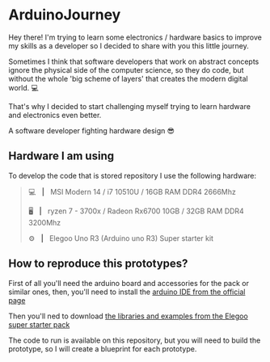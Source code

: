 # ArduinoJourney

Hey there! I'm trying to learn some electronics / hardware basics to improve my skills as a developer so I decided to share with you this little journey.

Sometimes I think that software developers that work on abstract concepts ignore the physical side of the computer science, so they do code, but without the whole 'big scheme of layers' that creates the modern digital world. 💻

That's why I decided to start challenging myself trying to learn hardware and electronics even better. 

A software developer fighting hardware design 😎

## Hardware I am using

To develop the code that is stored repository I use the following hardware:

> 💻  &nbsp; **|** &nbsp; MSI Modern 14 / i7 10510U / 16GB RAM DDR4 2666Mhz
>
> 🖥️  &nbsp; **|** &nbsp; ryzen 7 - 3700x / Radeon Rx6700 10GB / 32GB RAM DDR4 3200Mhz 
>
> ⚙️  &nbsp; **|** &nbsp; Elegoo Uno R3 (Arduino uno R3) Super starter kit


## How to reproduce this prototypes?

First of all you'll need the arduino board and accessories for the pack or similar ones, then, you'll need to install the [arduino IDE from the official page](https://www.arduino.cc/en/software)

Then you'll ned to download [the libraries and examples from the Elegoo super starter pack](https://www.elegoo.com/pages/arduino-kits-support-files)

The code to run is available on this repository, but you will need to build the prototype, so I will create a blueprint for each prototype.  
